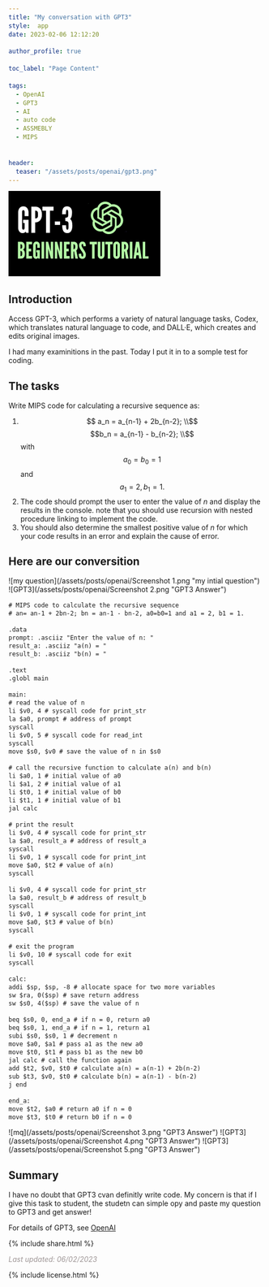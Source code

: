 ```yaml
---
title: "My conversation with GPT3"
style:  app
date: 2023-02-06 12:12:20

author_profile: true

toc_label: "Page Content"

tags:
  - OpenAI
  - GPT3
  - AI
  - auto code
  - ASSMEBLY
  - MIPS
  

header:
  teaser: "/assets/posts/openai/gpt3.png"
---
```

![GPT3 form OpenAI](/assets/posts/openai/gpt3.png)

## Introduction

Access GPT-3, which performs a variety of natural language tasks, Codex, which translates natural language to code, and DALL·E, which creates and edits original images.

I had many examinitions in the past. Today I put it in to a somple test for coding.

## The tasks

Write MIPS code for calculating a recursive sequence as: 
1. $$ a_n = a_{n-1} + 2b_{n-2}; \\$$
   $$b_n = a_{n-1} - b_{n-2}; \\$$
   with $$a_0 = b_0 = 1$$ and $$a_1 = 2, b_1 = 1. $$ 
2. The code should prompt the user to enter the value of $n$ and display the results in the console. note that you should use recursion with nested procedure linking to implement the code.
3. You should also determine the smallest positive value of $n$ for which your code results in an error and explain the cause of error.


## Here are our conversition

![my question](/assets/posts/openai/Screenshot 1.png "my intial question")
![GPT3](/assets/posts/openai/Screenshot 2.png "GPT3 Answer")
    
    # MIPS code to calculate the recursive sequence
    # an= an-1 + 2bn-2; bn = an-1 - bn-2, a0=b0=1 and a1 = 2, b1 = 1.

    .data
    prompt: .asciiz "Enter the value of n: "
    result_a: .asciiz "a(n) = "
    result_b: .asciiz "b(n) = "
    
    .text
    .globl main
    
    main:
    # read the value of n
    li $v0, 4 # syscall code for print_str
    la $a0, prompt # address of prompt
    syscall
    li $v0, 5 # syscall code for read_int
    syscall
    move $s0, $v0 # save the value of n in $s0

    # call the recursive function to calculate a(n) and b(n)
    li $a0, 1 # initial value of a0
    li $a1, 2 # initial value of a1
    li $t0, 1 # initial value of b0
    li $t1, 1 # initial value of b1
    jal calc

    # print the result
    li $v0, 4 # syscall code for print_str
    la $a0, result_a # address of result_a
    syscall
    li $v0, 1 # syscall code for print_int
    move $a0, $t2 # value of a(n)
    syscall

    li $v0, 4 # syscall code for print_str
    la $a0, result_b # address of result_b
    syscall
    li $v0, 1 # syscall code for print_int
    move $a0, $t3 # value of b(n)
    syscall

    # exit the program
    li $v0, 10 # syscall code for exit
    syscall

    calc:
    addi $sp, $sp, -8 # allocate space for two more variables
    sw $ra, 0($sp) # save return address
    sw $s0, 4($sp) # save the value of n

    beq $s0, 0, end_a # if n = 0, return a0
    beq $s0, 1, end_a # if n = 1, return a1
    subi $s0, $s0, 1 # decrement n
    move $a0, $a1 # pass a1 as the new a0
    move $t0, $t1 # pass b1 as the new b0
    jal calc # call the function again
    add $t2, $v0, $t0 # calculate a(n) = a(n-1) + 2b(n-2)
    sub $t3, $v0, $t0 # calculate b(n) = a(n-1) - b(n-2)
    j end

    end_a:
    move $t2, $a0 # return a0 if n = 0
    move $t3, $t0 # return b0 if n = 0
    
![mq](/assets/posts/openai/Screenshot 3.png "GPT3 Answer")
![GPT3](/assets/posts/openai/Screenshot 4.png "GPT3 Answer")
![GPT3](/assets/posts/openai/Screenshot 5.png "GPT3 Answer")

## Summary
I have no doubt that GPT3 cvan definitly write code. My concern is that if I give this task to student, the studetn can simple opy and paste my question to GPT3 and get answer!

For details of GPT3, see [OpenAI](https://openai.com/api/)

<p>
{% include  share.html %}
</p>

<span style="color:#9e9696"><i> Last updated: 06/02/2023</i> </span>

<p>
{% include  license.html %}
</p>